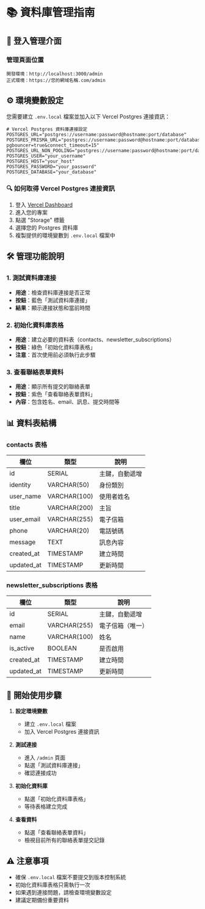 # 📚 資料庫管理指南

## 🔐 登入管理介面

### 管理頁面位置
```
開發環境：http://localhost:3000/admin
正式環境：https://您的網域名稱.com/admin
```

## ⚙️ 環境變數設定

您需要建立 `.env.local` 檔案並加入以下 Vercel Postgres 連接資訊：

```env
# Vercel Postgres 資料庫連接設定
POSTGRES_URL="postgres://username:password@hostname:port/database"
POSTGRES_PRISMA_URL="postgres://username:password@hostname:port/database?pgbouncer=true&connect_timeout=15"
POSTGRES_URL_NON_POOLING="postgres://username:password@hostname:port/database"
POSTGRES_USER="your_username"
POSTGRES_HOST="your_host"
POSTGRES_PASSWORD="your_password"
POSTGRES_DATABASE="your_database"
```

### 🔍 如何取得 Vercel Postgres 連接資訊

1. 登入 [Vercel Dashboard](https://vercel.com)
2. 進入您的專案
3. 點選 "Storage" 標籤
4. 選擇您的 Postgres 資料庫
5. 複製提供的環境變數到 `.env.local` 檔案中

## 🛠️ 管理功能說明

### 1. 測試資料庫連接
- **用途**：檢查資料庫連接是否正常
- **按鈕**：藍色「測試資料庫連接」
- **結果**：顯示連接狀態和當前時間

### 2. 初始化資料庫表格
- **用途**：建立必要的資料表（contacts、newsletter_subscriptions）
- **按鈕**：綠色「初始化資料庫表格」
- **注意**：首次使用前必須執行此步驟

### 3. 查看聯絡表單資料
- **用途**：顯示所有提交的聯絡表單
- **按鈕**：紫色「查看聯絡表單資料」
- **內容**：包含姓名、email、訊息、提交時間等

## 📊 資料表結構

### contacts 表格
| 欄位 | 類型 | 說明 |
|------|------|------|
| id | SERIAL | 主鍵，自動遞增 |
| identity | VARCHAR(50) | 身份類別 |
| user_name | VARCHAR(100) | 使用者姓名 |
| title | VARCHAR(200) | 主旨 |
| user_email | VARCHAR(255) | 電子信箱 |
| phone | VARCHAR(20) | 電話號碼 |
| message | TEXT | 訊息內容 |
| created_at | TIMESTAMP | 建立時間 |
| updated_at | TIMESTAMP | 更新時間 |

### newsletter_subscriptions 表格
| 欄位 | 類型 | 說明 |
|------|------|------|
| id | SERIAL | 主鍵，自動遞增 |
| email | VARCHAR(255) | 電子信箱（唯一） |
| name | VARCHAR(100) | 姓名 |
| is_active | BOOLEAN | 是否啟用 |
| created_at | TIMESTAMP | 建立時間 |
| updated_at | TIMESTAMP | 更新時間 |

## 🚀 開始使用步驟

1. **設定環境變數**
   - 建立 `.env.local` 檔案
   - 加入 Vercel Postgres 連接資訊

2. **測試連接**
   - 進入 `/admin` 頁面
   - 點選「測試資料庫連接」
   - 確認連接成功

3. **初始化資料庫**
   - 點選「初始化資料庫表格」
   - 等待表格建立完成

4. **查看資料**
   - 點選「查看聯絡表單資料」
   - 檢視目前所有的聯絡表單提交記錄

## ⚠️ 注意事項

- 確保 `.env.local` 檔案不要提交到版本控制系統
- 初始化資料庫表格只需執行一次
- 如果遇到連接問題，請檢查環境變數設定
- 建議定期備份重要資料 